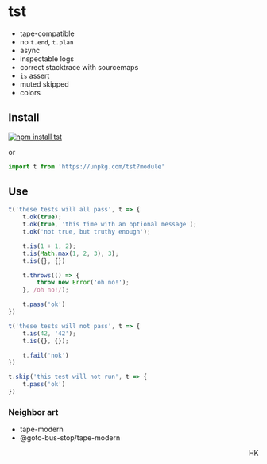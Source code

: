 # tst

* tape-compatible
* no `t.end`, `t.plan`
* async
* inspectable logs
* correct stacktrace with sourcemaps
* `is` assert <!-- almost, same -->
* muted skipped
* colors

## Install

[![npm install tst](https://nodei.co/npm/tst.png?mini=true)](https://npmjs.org/package/tst/)

or

```js
import t from 'https://unpkg.com/tst?module'
```

## Use

```js
t('these tests will all pass', t => {
	t.ok(true);
	t.ok(true, 'this time with an optional message');
	t.ok('not true, but truthy enough');

	t.is(1 + 1, 2);
	t.is(Math.max(1, 2, 3), 3);
	t.is({}, {})

	t.throws(() => {
		throw new Error('oh no!');
	}, /oh no!/);

	t.pass('ok')
})

t('these tests will not pass', t => {
	t.is(42, '42');
	t.is({}, {});

	t.fail('nok')
})

t.skip('this test will not run', t => {
	t.pass('ok')
})
```

### Neighbor art

* tape-modern
* @goto-bus-stop/tape-modern

<p align="right">HK</p>
